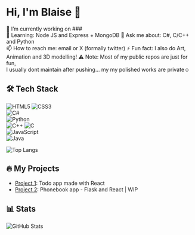 # Hi, I'm Blaise 👋  

🔭 I’m currently working on ###  
🌱 Learning: Node JS and Express + MongoDB
💬 Ask me about: C#, C/C++ and Python  
📫 How to reach me: email or X (formally twitter)
⚡ Fun fact: I also do Art, Animation and 3D modelling!
⚠️ Note: Most of my public repos are just for fun,  
I usually dont maintain after pushing... my my polished works are private☺️

## 🛠️ Tech Stack  
![HTML5](https://img.shields.io/badge/-HTML5-E34F26?logo=html5&logoColor=white)
![CSS3](https://img.shields.io/badge/-CSS3-1572B6?logo=css3&logoColor=white)  
![C#](https://img.shields.io/badge/-C%23-239120?logo=c-sharp&logoColor=white)  
![Python](https://img.shields.io/badge/-Python-3776AB?logo=python&logoColor=white)  
![C++](https://img.shields.io/badge/-C++-00599C?logo=c%2B%2B&logoColor=white)
![C](https://img.shields.io/badge/-C-A8B9CC?logo=c&logoColor=black)  
![JavaScript](https://img.shields.io/badge/-JavaScript-F7DF1E?logo=javascript&logoColor=black)  
![Java](https://img.shields.io/badge/-Java-007396?logo=java&logoColor=white)  

![Top Langs](https://github-readme-stats.vercel.app/api/top-langs/?username=blazeonitch&layout=compact&theme=vision-friendly-dark)
## 🔥 My Projects  
- [Project 1](https://github.com/blazeonitch/react-todo-list): Todo app made with React
- [Project 2](https://github.com/blazeonitch/phonebook-python-react): Phonebook app - Flask and React | WIP

## 📊 Stats  
![GitHub Stats](https://github-readme-stats.vercel.app/api?username=blazeonitch&show_icons=true&theme=radical)  

<!---
blazeonitch/blazeonitch is a ✨ special ✨ repository because its `README.md` (this file) appears on your GitHub profile.
You can click the Preview link to take a look at your changes.
--->
